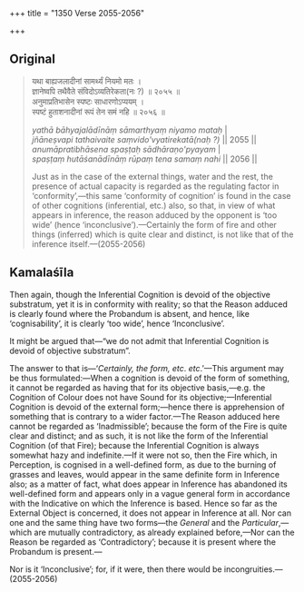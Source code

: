 +++
title = "1350 Verse 2055-2056"

+++
## Original 
>
> यथा बाह्यजलादीनां सामर्थ्यं नियमो मतः ।  
> ज्ञानेष्वपि तथैवैते संविदोऽव्यतिरेकता(नः ?) ॥ २०५५ ॥  
> अनुमाप्रतिभासेन स्पष्टः साधारणोऽप्ययम् ।  
> स्पष्टं हुताशनादीनां रूपं तेन समं नहि ॥ २०५६ ॥ 
>
> *yathā bāhyajalādīnāṃ sāmarthyaṃ niyamo mataḥ* \|  
> *jñāneṣvapi tathaivaite saṃvido'vyatirekatā(naḥ ?)* \|\| 2055 \|\|  
> *anumāpratibhāsena spaṣṭaḥ sādhāraṇo'pyayam* \|  
> *spaṣṭaṃ hutāśanādīnāṃ rūpaṃ tena samaṃ nahi* \|\| 2056 \|\| 
>
> Just as in the case of the external things, water and the rest, the presence of actual capacity is regarded as the regulating factor in ‘conformity’,—this same ‘conformity of cognition’ is found in the case of other cognitions (inferential, etc.) also, so that, in view of what appears in inference, the reason adduced by the opponent is ‘too wide’ (hence ‘inconclusive’).—Certainly the form of fire and other things (inferred) which is quite clear and distinct, is not like that of the inference itself.—(2055-2056)



## Kamalaśīla

Then again, though the Inferential Cognition is devoid of the objective substratum, yet it is in conformity with reality; so that the Reason adduced is clearly found where the Probandum is absent, and hence, like ‘cognisability’, it is clearly ‘too wide’, hence ‘Inconclusive’.

It might be argued that—“we do not admit that Inferential Cognition is devoid of objective substratum”.

The answer to that is—‘*Certainly, the form, etc*. *etc*.’—This argument may be thus formulated:—When a cognition is devoid of the form of something, it cannot be regarded as having that for its objective basis,—e.g. the Cognition of Colour does not have Sound for its objective;—Inferential Cognition is devoid of the external form;—hence there is apprehension of something that is contrary to a wider factor.—The Reason adduced here cannot be regarded as ‘Inadmissible’; because the form of the Fire is quite clear and distinct; and as such, it is not like the form of the Inferential Cognition (of that Fire); because the Inferential Cognition is always somewhat hazy and indefinite.—If it were not so, then the Fire which, in Perception, is cognised in a well-defined form, as due to the burning of grasses and leaves, would appear in the same definite form in Inference also; as a matter of fact, what does appear in Inference has abandoned its well-defined form and appears only in a vague general form in accordance with the Indicative on which the Inference is based. Hence so far as the External Object is concerned, it does not appear in Inference at all. Nor can one and the same thing have two forms—the *General* and the *Particular*,—which are mutually contradictory, as already explained before,—Nor can the Reason be regarded as ‘Contradictory’; because it is present where the Probandum is present.—

Nor is it ‘Inconclusive’; for, if it were, then there would be incongruities.—(2055-2056)



